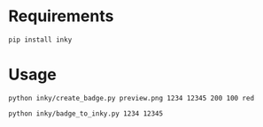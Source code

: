 # Requirements

```shell
pip install inky
```

# Usage

```shell
python inky/create_badge.py preview.png 1234 12345 200 100 red

python inky/badge_to_inky.py 1234 12345
```